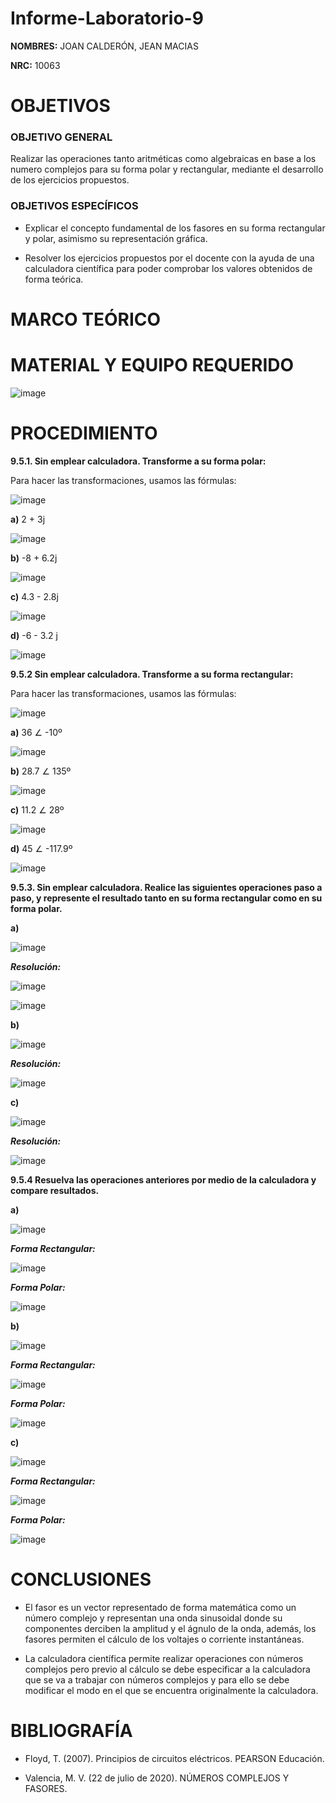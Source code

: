 # Informe-Laboratorio-9

**NOMBRES:** JOAN CALDERÓN, JEAN MACIAS

**NRC:** 10063

# **OBJETIVOS**

### **OBJETIVO GENERAL**

Realizar las operaciones tanto aritméticas como algebraicas en base a los numero complejos para su forma polar y rectangular, mediante el desarrollo de los ejercicios propuestos.

### **OBJETIVOS ESPECÍFICOS**

* Explicar el concepto fundamental de los fasores en su forma rectangular y polar, asimismo su representación gráfica.

* Resolver los ejercicios propuestos por el docente con la ayuda de una calculadora científica para poder comprobar los valores obtenidos de forma teórica.

# **MARCO TEÓRICO**



# **MATERIAL Y EQUIPO REQUERIDO**

![image](https://user-images.githubusercontent.com/116774235/221180866-3d3e6867-1a4e-4124-9a92-31af7b8c0e64.png)

# **PROCEDIMIENTO**

**9.5.1. Sin emplear calculadora. Transforme a su forma polar:**

Para hacer las transformaciones, usamos las fórmulas:

![image](https://user-images.githubusercontent.com/116774235/221188137-d06cce9f-45f8-436e-9b7e-a0daf6a3390d.png)

**a)** 2 + 3j

![image](https://user-images.githubusercontent.com/116774235/221188223-26834af6-2b16-45ee-a2e0-84214df4ea34.png)


**b)** -8 + 6.2j

![image](https://user-images.githubusercontent.com/116774235/221193942-6214de19-6f07-4fbe-9beb-380b8d53e188.png)


**c)**  4.3 - 2.8j

![image](https://user-images.githubusercontent.com/116774235/221196373-aca41570-8ec5-4153-987c-b740e878df1d.png)

**d)** -6 - 3.2 j

![image](https://user-images.githubusercontent.com/116774235/221198702-87954861-bb31-4673-b56c-e45d4d58af3c.png)

**9.5.2 Sin emplear calculadora. Transforme a su forma rectangular:**

Para hacer las transformaciones, usamos las fórmulas:

![image](https://user-images.githubusercontent.com/116774235/221199941-0e1e0f3b-22b7-4576-9317-39923639f6c8.png)

**a)** 36 ∠ -10º

![image](https://user-images.githubusercontent.com/116774235/221200280-eb46b1f4-c5c7-4431-a2fe-7292e4e0138a.png)

**b)** 28.7 ∠ 135º

![image](https://user-images.githubusercontent.com/116774235/221200753-c01d0dc6-f1f8-4b38-aa88-cd0b0256dbde.png)

**c)** 11.2 ∠ 28º

![image](https://user-images.githubusercontent.com/116774235/221201019-a1723b02-ef75-4656-8a08-2999e9b56d1b.png)

**d)** 45 ∠ -117.9º

![image](https://user-images.githubusercontent.com/116774235/221201596-876d144a-23e7-4a69-b97a-9a05a3c9cd46.png)

**9.5.3. Sin emplear calculadora. Realice las siguientes operaciones paso a paso, y represente el resultado tanto en su forma rectangular como en su forma polar.**

**a)**

![image](https://user-images.githubusercontent.com/116774235/221202915-c8e90962-f6d1-41ea-bc95-751fb82c211b.png)

***Resolución:***

![image](https://user-images.githubusercontent.com/116774235/221203030-fbdbb01b-48e6-4f63-b355-ba6dca463109.png)

![image](https://user-images.githubusercontent.com/116774235/221203107-ccd28a55-f8d4-4140-a83c-ec7c0eea0474.png)

**b)**

![image](https://user-images.githubusercontent.com/116774235/221203212-a10237ca-3196-428c-a1bf-11415dd68769.png)

***Resolución:***

![image](https://user-images.githubusercontent.com/116774235/221203295-0c0941ea-6c58-48cf-88c0-79c8a3830dc3.png)

**c)**

![image](https://user-images.githubusercontent.com/116774235/221203337-3c696c17-b900-4533-bf50-5c7b82c03291.png)

***Resolución:***

![image](https://user-images.githubusercontent.com/116774235/221203414-285f6b3a-a104-4013-b783-c51be03b7a6c.png)

**9.5.4 Resuelva las operaciones anteriores por medio de la calculadora y compare resultados.**

**a)**

![image](https://user-images.githubusercontent.com/116774235/221202915-c8e90962-f6d1-41ea-bc95-751fb82c211b.png)

***Forma Rectangular:***

![image](https://user-images.githubusercontent.com/116774235/221207360-7d51cc69-644e-4a46-b3e6-f76f439ab7f4.png)

***Forma Polar:***

![image](https://user-images.githubusercontent.com/116774235/221210702-8b28a7e6-f7cd-4b42-bcfe-613ed149acf0.png)

**b)**

![image](https://user-images.githubusercontent.com/116774235/221203212-a10237ca-3196-428c-a1bf-11415dd68769.png)

***Forma Rectangular:***

![image](https://user-images.githubusercontent.com/116774235/221208085-440ebb2e-1d80-4925-b27e-83ab928d5695.png)

***Forma Polar:***

![image](https://user-images.githubusercontent.com/116774235/221210989-0086bb3d-001e-4c37-a58a-075db798bed1.png)


**c)**

![image](https://user-images.githubusercontent.com/116774235/221203337-3c696c17-b900-4533-bf50-5c7b82c03291.png)

***Forma Rectangular:***

![image](https://user-images.githubusercontent.com/116774235/221208401-58997278-ec17-407d-be92-4b3c96811fda.png)

***Forma Polar:***

![image](https://user-images.githubusercontent.com/116774235/221211208-825a5886-6dbf-4097-ab4c-fc5218174b9b.png)

# **CONCLUSIONES**

* El fasor es un vector representado de forma matemática como un número complejo y representan una onda sinusoidal donde su componentes derciben la amplitud y el ágnulo de la onda, además, los fasores permiten el cálculo de los voltajes o corriente instantáneas.

* La calculadora científica permite realizar operaciones con números complejos pero previo al cálculo se debe especificar a la calculadora que se va a trabajar con números complejos y para ello se debe modificar el modo en el que se encuentra originalmente la calculadora.

# **BIBLIOGRAFÍA**

* Floyd, T. (2007). Principios de circuitos eléctricos. PEARSON Educación.

* Valencia, M. V. (22 de julio de 2020). NÚMEROS COMPLEJOS Y FASORES. 

